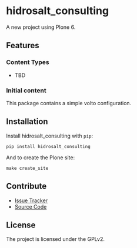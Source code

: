 # hidrosalt_consulting

A new project using Plone 6.

## Features

### Content Types

- TBD

### Initial content

This package contains a simple volto configuration.

Installation
------------

Install hidrosalt_consulting with `pip`:

```shell
pip install hidrosalt_consulting
```
And to create the Plone site:

```shell
make create_site
```

## Contribute

- [Issue Tracker](https://github.com/dobri1408/hidrosalt-consulting/issues)
- [Source Code](https://github.com/dobri1408/hidrosalt-consulting/)

## License

The project is licensed under the GPLv2.
